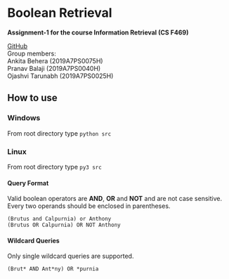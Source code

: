 # Boolean Retrieval
**Assignment-1 for the course Information Retrieval (CS F469)**

[GitHub](https://github.com/greenfish8090/IR-project) <br>
Group members: <br>
Ankita Behera (2019A7PS0075H) <br>
Pranav Balaji (2019A7PS0040H) <br>
Ojashvi Tarunabh (2019A7PS0025H) <br>

## How to use
### Windows
From root directory type `python src`<br>
### Linux
From root directory type `py3 src`<br>
#### Query Format
Valid boolean operators are **AND**, **OR** and **NOT** and are not case sensitive. Every two operands should be enclosed in parentheses. <br>
```
(Brutus and Calpurnia) or Anthony
(Brutus OR Calpurnia) OR NOT Anthony
```
#### Wildcard Queries
Only single wildcard queries are supported. <br>
```
(Brut* AND Ant*ny) OR *purnia
```



